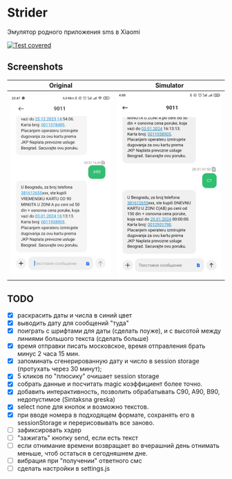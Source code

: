 # Strider
Эмулятор родного приложения sms в Xiaomi

[![Test covered](https://github.com/asavan/strider/actions/workflows/static.yml/badge.svg)](https://github.com/asavan/strider/actions/workflows/static.yml)

## Screenshots

Original             |  Simulator
:-------------------------:|:-------------------------:
![Original](/assets/photo_5307573224525125836_y.jpg)  |  ![Simulator](/assets/photo_5307573224525126292_y.jpg)

## TODO
- [x] раскрасить даты и числа в синий цвет
- [x] выводить дату для сообщений "туда"
- [x] поиграть с шрифтами для даты (сделать поуже), и с высотой между линиями большого текста (сделать больше)
- [x] время отправки писать московское, время отправления брать минус 2 часа 15 мин.
- [x] запоминать сгенерированную дату и число в session storage (протухать через 30 минут);
- [x] 5 кликов по "плюсику" очишает session storage
- [x] собрать данные и посчитать magic коэффициент более точно.
- [x] добавить интерактивность, позволить обрабатывать C90, A90, B90, недопустимое (Sintaksna greska)
- [x] select none для кнопок и возможно текстов.
- [x] при вводе номера в подходящем формате, сохранять его в sessionStorage и перерисовывать все заново.
- [ ] зафиксировать хэдер
- [ ] "зажигать" кнопку send, если есть текст
- [ ] если отнимание времени возвращает во вчерашний день отнимать меньше, чтоб остаться в сегодняшнем дне.
- [ ] вибрация при "получении" ответного смс
- [ ] сделать настройки в settings.js
